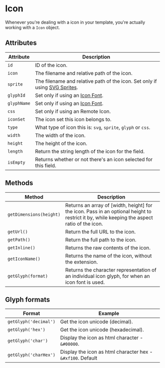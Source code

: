 # Icon
Whenever you're dealing with a icon in your template, you're actually working with a `Icon` object.

## Attributes

Attribute | Description
--- | ---
`id` | ID of the icon.
`icon` | The filename and relative path of the icon.
`sprite` | The filename and relative path of the icon. Set only if using [SVG Sprites](docs:feature-tour/svg-icons).
`glyphId` | Set only if using an [Icon Font](docs:feature-tour/icon-fonts).
`glyphName` | Set only if using an [Icon Font](docs:feature-tour/icon-fonts).
`css` | Set only if using an Remote Icon.
`iconSet` | The icon set this icon belongs to.
`type` | What type of icon this is: `svg`, `sprite`, `glyph` or `css`.
`width` | The width of the icon.
`height` | The height of the icon.
`length` | Return the string length of the icon for the field.
`isEmpty` | Returns whether or not there's an icon selected for this field.

## Methods

Method | Description
--- | ---
`getDimensions(height)` | Returns an array of [width, height] for the icon. Pass in an optional height to restrict it by, while keeping the aspect ratio of the icon.
`getUrl()` | Return the full URL to the icon.
`getPath()` | Return the full path to the icon.
`getInline()` | Returns the raw contents of the icon.
`getIconName()` | Returns the name of the icon, without the extension.
`getGlyph(format)` | Returns the character representation of an individual icon glyph, for when an icon font is used.

## Glyph formats

Format | Example
--- | ---
`getGlyph('decimal')` | Get the icon unicode (decimal).
`getGlyph('hex')` | Get the icon unicode (hexadecimal).
`getGlyph('char')` | Display the icon as html character - `&#00000`.
`getGlyph('charHex')` | Display the icon as html character hex - `&#xf100`. Default
